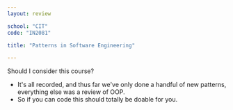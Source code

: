 ```yaml
---
layout: review

school: "CIT"
code: "IN2081"

title: "Patterns in Software Engineering"

---
```


Should I consider this course?

- It's all recorded, and thus far we've only done a handful of new patterns, everything else was a review of OOP.
- So if you can code this should totally be doable for you.